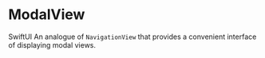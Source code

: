 # ModalView

SwiftUI An analogue of `NavigationView` that provides a convenient interface of displaying modal views.
